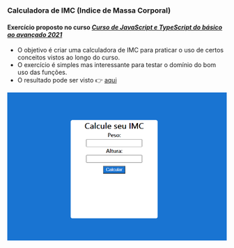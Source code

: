 
### Calculadora de IMC (Indice de Massa Corporal) 
#### Exercício proposto no curso *[Curso de JavaScript e TypeScript do básico ao avançado 2021](https://www.udemy.com/course/curso-de-javascript-moderno-do-basico-ao-avancado/)*

- O objetivo é criar uma calculadora de IMC para praticar o uso de certos conceitos vistos ao longo do curso.
- O exercício é simples mas interessante para testar o domínio do bom uso das funções.
- O resultado pode ser visto 👉 [aqui](https://js42.araujocoding.repl.co/)

![](assets\CalculadoraIMC.png)
